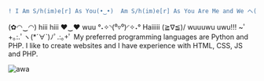 ```diff 
! I Am S/h(im)e[r] As You(•‿•)  Am S/h(im)e[r] As You Are Me and We ヘ(^o^ヘ) Am I and I Are All Our Together
```
(✿◠‿◠)  hiii hiii ♥‿♥  wuu °˖✧◝(⁰▿⁰)◜✧˖°  Haiiiii (≧∇≦)/  wuuuwu uwu!!!  ~ﾟ +｡:.ﾟヽ(*´∀`)ﾉﾟ.:｡+ﾟ 
My preferred programming languages are Python and PHP.
I like to create websites and I have experience with HTML, CSS, JS and PHP.


![awa](https://user-images.githubusercontent.com/77515050/230142564-d16e17bb-8331-4ab8-ac12-c7c12afb72c3.gif)

